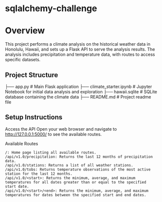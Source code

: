 # sqlalchemy-challenge
# Overview

This project performs a climate analysis on the historical weather data in Honolulu, Hawaii, and sets up a Flask API to serve the analysis results. The analysis includes precipitation and temperature data, with routes to access specific datasets.

## Project Structure

├── app.py # Main Flask application
├── climate_starter.ipynb # Jupyter Notebook for initial data analysis and exploration
├── hawaii.sqlite # SQLite database containing the climate data
├── README.md # Project readme file


## Setup Instructions

Access the API
Open your web browser and navigate to http://127.0.0.1:5000/ to see the available routes.

Available Routes

    /: Home page listing all available routes.
    /api/v1.0/precipitation: Returns the last 12 months of precipitation data.
    /api/v1.0/stations: Returns a list of all weather stations.
    /api/v1.0/tobs: Returns temperature observations of the most active station for the last 12 months.
    /api/v1.0/<start>: Returns the minimum, average, and maximum temperatures for all dates greater than or equal to the specified start date.
    /api/v1.0/<start>/<end>: Returns the minimum, average, and maximum temperatures for dates between the specified start and end dates.


